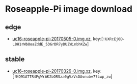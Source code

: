 # Roseapple-Pi image download

## edge
- [uc16-roseapple-pi-20170505-0.img.xz](https://mega.nz/#!pzxBjL6D), key:[`!UXRcEj0D-L8H1rWb8oaZddE_53GrDR7yDUZWinbhKZw`]

## stable
- [uc16-roseapple-pi-20170329-0.img.xz](https://mega.nz/#!Brg0WCxC), key:[`!KQ91ATTR4FgWrAK2bORSza0gVzVsGAvnubv77Lwp_zw`]

